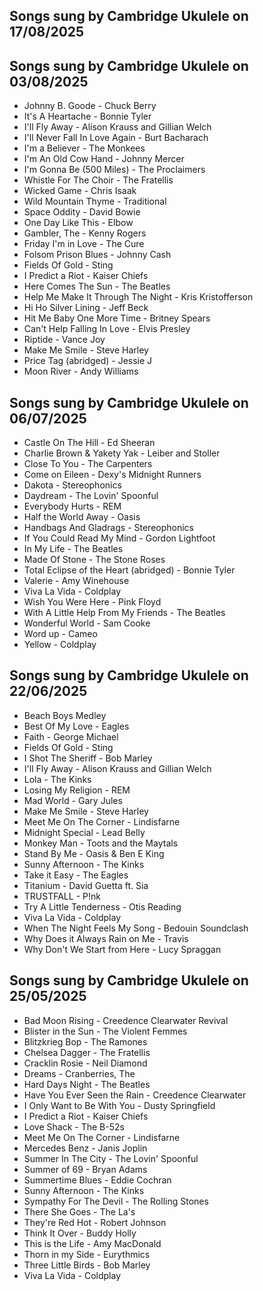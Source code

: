 ## Songs sung by Cambridge Ukulele on 17/08/2025


## Songs sung by Cambridge Ukulele on 03/08/2025

- Johnny B. Goode - Chuck Berry
- It's A Heartache - Bonnie Tyler
- I'll Fly Away - Alison Krauss and Gillian Welch
- I'll Never Fall In Love Again - Burt Bacharach
- I'm a Believer - The Monkees
- I'm An Old Cow Hand - Johnny Mercer
- I'm Gonna Be (500 Miles) - The Proclaimers
- Whistle For The Choir - The Fratellis
- Wicked Game - Chris Isaak
- Wild Mountain Thyme - Traditional
- Space Oddity - David Bowie
- One Day Like This - Elbow
- Gambler, The - Kenny Rogers
- Friday I'm in Love - The Cure
- Folsom Prison Blues - Johnny Cash
- Fields Of Gold - Sting
- I Predict a Riot - Kaiser Chiefs
- Here Comes The Sun - The Beatles
- Help Me Make It Through The Night - Kris Kristofferson
- Hi Ho Silver Lining - Jeff Beck
- Hit Me Baby One More Time - Britney Spears
- Can't Help Falling In Love - Elvis Presley
- Riptide - Vance Joy
- Make Me Smile - Steve Harley
- Price Tag (abridged) - Jessie J
- Moon River - Andy Williams

## Songs sung by Cambridge Ukulele on 06/07/2025

- Castle On The Hill - Ed Sheeran
- Charlie Brown & Yakety Yak - Leiber and Stoller
- Close To You - The Carpenters
- Come on Eileen - Dexy's Midnight Runners
- Dakota - Stereophonics
- Daydream - The Lovin' Spoonful
- Everybody Hurts - REM
- Half the World Away - Oasis
- Handbags And Gladrags - Stereophonics
- If You Could Read My Mind - Gordon Lightfoot
- In My Life - The Beatles
- Made Of Stone - The Stone Roses
- Total Eclipse of the Heart (abridged) - Bonnie Tyler
- Valerie - Amy Winehouse
- Viva La Vida - Coldplay
- Wish You Were Here - Pink Floyd
- With A Little Help From My Friends - The Beatles
- Wonderful World - Sam Cooke
- Word up - Cameo
- Yellow - Coldplay

## Songs sung by Cambridge Ukulele on 22/06/2025

- Beach Boys Medley
- Best Of My Love - Eagles
- Faith - George Michael
- Fields Of Gold - Sting
- I Shot The Sheriff - Bob Marley
- I'll Fly Away - Alison Krauss and Gillian Welch
- Lola - The Kinks
- Losing My Religion - REM
- Mad World - Gary Jules
- Make Me Smile - Steve Harley
- Meet Me On The Corner - Lindisfarne
- Midnight Special - Lead Belly
- Monkey Man - Toots and the Maytals
- Stand By Me - Oasis & Ben E King
- Sunny Afternoon - The Kinks
- Take it Easy - The Eagles
- Titanium - David Guetta ft. Sia
- TRUSTFALL - P!nk
- Try A Little Tenderness - Otis Reading
- Viva La Vida - Coldplay
- When The Night Feels My Song - Bedouin Soundclash
- Why Does it Always Rain on Me - Travis
- Why Don't We Start from Here - Lucy Spraggan

## Songs sung by Cambridge Ukulele on 25/05/2025

- Bad Moon Rising - Creedence Clearwater Revival
- Blister in the Sun - The Violent Femmes
- Blitzkrieg Bop - The Ramones
- Chelsea Dagger - The Fratellis
- Cracklin Rosie - Neil Diamond
- Dreams - Cranberries, The
- Hard Days Night - The Beatles
- Have You Ever Seen the Rain - Creedence Clearwater
- I Only Want to Be With You - Dusty Springfield
- I Predict a Riot - Kaiser Chiefs
- Love Shack - The B-52s
- Meet Me On The Corner - Lindisfarne
- Mercedes Benz - Janis Joplin
- Summer In The City - The Lovin' Spoonful
- Summer of 69 - Bryan Adams
- Summertime Blues - Eddie Cochran
- Sunny Afternoon - The Kinks
- Sympathy For The Devil - The Rolling Stones
- There She Goes - The La's
- They're Red Hot - Robert Johnson
- Think It Over - Buddy Holly
- This is the Life - Amy MacDonald
- Thorn in my Side - Eurythmics
- Three Little Birds - Bob Marley
- Viva La Vida - Coldplay

